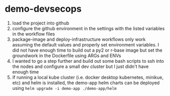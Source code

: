 # demo-devsecops

1) load the project into github
2) configure the github environment in the settings with the listed variables in the workflow files
3) package-image and deploy-infrastructure workflows only work assuming the default values and properly set environment variables. I did not have enough time to build out a py2 or r-base image but set the groundwork in the Dockerfile using ARGs and ENVs
4) I wanted to go a step further and build out some bash scripts to ssh into the nodes and configure a small dev cluster but I just didn't have enough time
5) If running a local kube cluster (i.e. docker desktop kubernetes, minikue, etc) and helm is installed, the demo-app helm charts can be deployed using `helm upgrade -i demo-app ./demo-app/helm`
